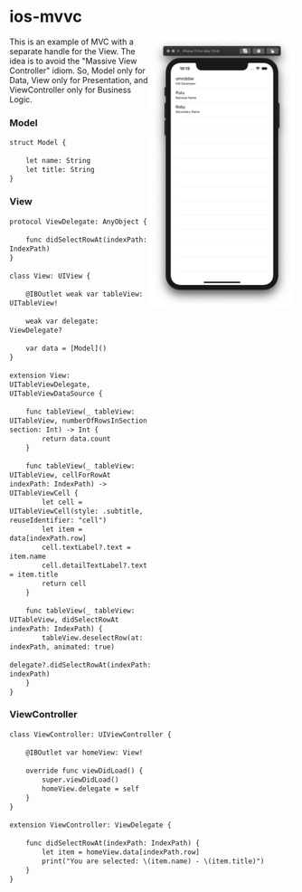 # ios-mvvc
<img src="screenshot/preview.png" width=256 align=right />
This is an example of MVC with a separate handle for the View. The idea is to avoid the "Massive View Controller" idiom. So, Model only for Data, View only for Presentation, and ViewController only for Business Logic.

### Model
```
struct Model {

    let name: String
    let title: String
}
```

### View
```
protocol ViewDelegate: AnyObject {

    func didSelectRowAt(indexPath: IndexPath)
}

class View: UIView {

    @IBOutlet weak var tableView: UITableView!

    weak var delegate: ViewDelegate?

    var data = [Model]()
}

extension View: UITableViewDelegate, UITableViewDataSource {

    func tableView(_ tableView: UITableView, numberOfRowsInSection section: Int) -> Int {
        return data.count
    }

    func tableView(_ tableView: UITableView, cellForRowAt indexPath: IndexPath) -> UITableViewCell {
        let cell = UITableViewCell(style: .subtitle, reuseIdentifier: "cell")
        let item = data[indexPath.row]
        cell.textLabel?.text = item.name
        cell.detailTextLabel?.text = item.title
        return cell
    }

    func tableView(_ tableView: UITableView, didSelectRowAt indexPath: IndexPath) {
        tableView.deselectRow(at: indexPath, animated: true)
        delegate?.didSelectRowAt(indexPath: indexPath)
    }
}
```

### ViewController
```
class ViewController: UIViewController {

    @IBOutlet var homeView: View!

    override func viewDidLoad() {
        super.viewDidLoad()
        homeView.delegate = self
    }
}

extension ViewController: ViewDelegate {

    func didSelectRowAt(indexPath: IndexPath) {
        let item = homeView.data[indexPath.row]
        print("You are selected: \(item.name) - \(item.title)")
    }
}
```
